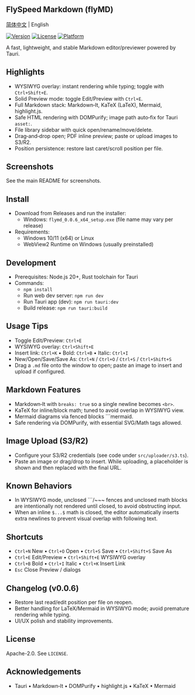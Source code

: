 ## FlySpeed Markdown (flyMD)

[简体中文](README.md) | English

[![Version](https://img.shields.io/badge/version-v0.0.6-blue.svg)](https://github.com/flyhunterl/flymd)
[![License](https://img.shields.io/badge/license-Apache%202.0-green.svg)](LICENSE)
[![Platform](https://img.shields.io/badge/platform-Windows%20%7C%20Linux-lightgrey.svg)](https://github.com/flyhunterl/flymd)

A fast, lightweight, and stable Markdown editor/previewer powered by Tauri.


## Highlights

- WYSIWYG overlay: instant rendering while typing; toggle with `Ctrl+Shift+E`.
- Solid Preview mode: toggle Edit/Preview with `Ctrl+E`.
- Full Markdown stack: Markdown‑It, KaTeX (LaTeX), Mermaid, highlight.js.
- Safe HTML rendering with DOMPurify; image path auto‑fix for Tauri `asset:`.
- File library sidebar with quick open/rename/move/delete.
- Drag‑and‑drop open; PDF inline preview; paste or upload images to S3/R2.
- Position persistence: restore last caret/scroll position per file.


## Screenshots

See the main README for screenshots.


## Install

- Download from Releases and run the installer:
  - Windows: `flymd_0.0.6_x64_setup.exe` (file name may vary per release)
- Requirements:
  - Windows 10/11 (x64) or Linux
  - WebView2 Runtime on Windows (usually preinstalled)


## Development

- Prerequisites: Node.js 20+, Rust toolchain for Tauri
- Commands:
  - `npm install`
  - Run web dev server: `npm run dev`
  - Run Tauri app (dev): `npm run tauri:dev`
  - Build release: `npm run tauri:build`


## Usage Tips

- Toggle Edit/Preview: `Ctrl+E`
- WYSIWYG overlay: `Ctrl+Shift+E`
- Insert link: `Ctrl+K`  •  Bold: `Ctrl+B`  •  Italic: `Ctrl+I`
- New/Open/Save/Save As: `Ctrl+N` / `Ctrl+O` / `Ctrl+S` / `Ctrl+Shift+S`
- Drag a `.md` file onto the window to open; paste an image to insert and upload if configured.


## Markdown Features

- Markdown‑It with `breaks: true` so a single newline becomes `<br>`.
- KaTeX for inline/block math; tuned to avoid overlap in WYSIWYG view.
- Mermaid diagrams via fenced blocks ```mermaid.
- Safe rendering via DOMPurify, with essential SVG/Math tags allowed.


## Image Upload (S3/R2)

- Configure your S3/R2 credentials (see code under `src/uploader/s3.ts`).
- Paste an image or drag/drop to insert. While uploading, a placeholder is shown and then replaced with the final URL.


## Known Behaviors

- In WYSIWYG mode, unclosed ```/~~~ fences and unclosed math blocks are intentionally not rendered until closed, to avoid obstructing input.
- When an inline `$...$` math is closed, the editor automatically inserts extra newlines to prevent visual overlap with following text.


## Shortcuts

- `Ctrl+N` New  •  `Ctrl+O` Open  •  `Ctrl+S` Save  •  `Ctrl+Shift+S` Save As
- `Ctrl+E` Edit/Preview  •  `Ctrl+Shift+E` WYSIWYG overlay
- `Ctrl+B` Bold  •  `Ctrl+I` Italic  •  `Ctrl+K` Insert Link
- `Esc` Close Preview / dialogs


## Changelog (v0.0.6)

- Restore last read/edit position per file on reopen.
- Better handling for LaTeX/Mermaid in WYSIWYG mode; avoid premature rendering while typing.
- UI/UX polish and stability improvements.


## License

Apache-2.0. See `LICENSE`.


## Acknowledgements

- Tauri  •  Markdown‑It  •  DOMPurify  •  highlight.js  •  KaTeX  •  Mermaid

